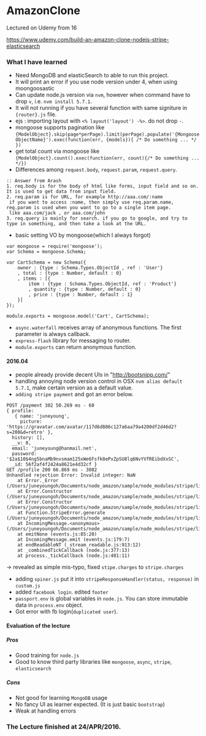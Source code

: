 # AmazonClone
Lectured on Udemy from 16


https://www.udemy.com/build-an-amazon-clone-nodejs-stripe-elasticsearch


### What I have learned
- Need MongoDB and elasticSearch to able to run this project.
- It will print an error if you use node version under 4, when using moongoosastic
- Can update node.js version via `nvm`, however when command have to drop `v`, i.e. `nvm install 5.7.1`.
- It will not running if you have several function with same signiture in `{router}.js` file.
- ejs : importing layout with `<% layout('layout') -%>`. do not drop `-`.
- mongoose supports pagination like `{ModelObject}.skip(page*perPage).limit(perPage).populate('{MongooseObjectName}').exec(function(err, {models}){ /* Do something ... */ })`
- get total count via mongoose like `{ModelObject}.count().exec(function(err, count){/* Do something ... */})`
- Differences among `request.body`, `request.param`, `request.query`.
~~~~
:: Answer from Arash
1. req.body is for the body of html like forms, input field and so on. It is used to get data from input field.
2. req.param is for URL, for example http://aaa.com/:name
 if you want to access :name, then simply use req.param.name, req.param is used when you want to go to a single item page.
 like aaa.com/jack , or aaa.com/john
3. req.query is mainly for search. if you go to google, and try to type in something, and then take a look at the URL.
~~~~
- basic setting VO by mongoose(which I always forgot)
```
var mongoose = require('mongoose');
var Schema = mongoose.Schema;

var CartSchema = new Schema({
	owner : {type : Schema.Types.ObjectId , ref : 'User'}
	, total : {type : Number, default : 0}
	, items : [{
		item : {type : Schema.Types.ObjectId, ref : 'Product'}
		, quantity : {type : Number, default : 0}
		, price : {type : Number, default : 1}
	}]
});

module.exports = mongoose.model('Cart', CartSchema);
```
- `async.waterfall` receives array of anonymous functions. The first parameter is always callback.
- `express-flash` library for messaging to router. 
- `module.exports` can return anonymous function.

#### 2016.04
- people already provide decent UIs in "http://bootsnipp.com/"
- handling annoying node version control in OSX `nvm alias default 5.7.1`, make certain version as a default value.
- `adding stripe payment` and got an error below.
```
POST /payment 302 50.269 ms - 60
{ profile: 
   { name: 'juneyoung',
     picture: 'https://gravatar.com/avatar/117d6d886c127a6aa79a4200df2d46d2?s=200&d=retro' },
  history: [],
  __v: 0,
  email: 'juneyoung@hanmail.net',
  password: '$2a$10$4ng5bnaMb9nvsmam125xWe6Fsfk0ePxZpSU8lq6NvYVfREibdXxSC',
  _id: 56f2af4f2424a8621e4d32cf }
GET /profile 200 66.869 ms - 3082
Unhandled rejection Error: Invalid integer: NaN
    at Error._Error (/Users/juneyoungoh/Documents/node_amazon/sample/node_modules/stripe/lib/Error.js:12:17)
    at Error.Constructor (/Users/juneyoungoh/Documents/node_amazon/sample/node_modules/stripe/lib/utils.js:105:13)
    at Error.Constructor (/Users/juneyoungoh/Documents/node_amazon/sample/node_modules/stripe/lib/utils.js:105:13)
    at Function.StripeError.generate (/Users/juneyoungoh/Documents/node_amazon/sample/node_modules/stripe/lib/Error.js:56:14)
    at IncomingMessage.<anonymous> (/Users/juneyoungoh/Documents/node_amazon/sample/node_modules/stripe/lib/StripeResource.js:138:39)
    at emitNone (events.js:85:20)
    at IncomingMessage.emit (events.js:179:7)
    at endReadableNT (_stream_readable.js:913:12)
    at _combinedTickCallback (node.js:377:13)
    at process._tickCallback (node.js:401:11)
```
-> revealed as simple mis-typo, fixed `stipe.charges` to `stripe.charges`
- adding `spiner.js` put it into `stripeResponseHandler(status, response)` in `custom.js`
- added `facebook login`. edited `footer`
- `passport.env` is global variables in `node.js`. You can store immutable data in `process.env` object.
- Got error with fb login(`duplicated user`).

#### Evaluation of the lecture
##### Pros
- Good training for `node.js`
- Good to know third party libraries like `mongoose`, `async`, `stripe`, `elasticsearch`

##### Cons
- Not good for learning `MongoDB` usage
- No fancy UI as learner expected. (It is just basic `bootstrap`)
- Weak at handling errors
 

### The Lecture finished at 24/APR/2016.
